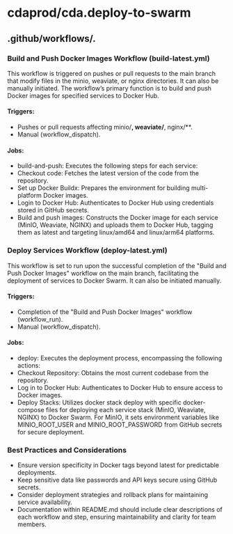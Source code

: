 # cdaprod/cda.deploy-to-swarm
## .github/workflows/.
### Build and Push Docker Images Workflow (build-latest.yml)

This workflow is triggered on pushes or pull requests to the main branch that modify files in the minio, weaviate, or nginx directories. It can also be manually initiated. The workflow’s primary function is to build and push Docker images for specified services to Docker Hub.

#### Triggers:
- Pushes or pull requests affecting minio/**, weaviate/**, nginx/**.
- Manual (workflow_dispatch).
#### Jobs:
- build-and-push: Executes the following steps for each service:
- Checkout code: Fetches the latest version of the code from the repository.
- Set up Docker Buildx: Prepares the environment for building multi-platform Docker images.
- Login to Docker Hub: Authenticates to Docker Hub using credentials stored in GitHub secrets.
- Build and push images: Constructs the Docker image for each service (MinIO, Weaviate, NGINX) and uploads them to Docker Hub, tagging them as latest and targeting linux/amd64 and linux/arm64 platforms.

### Deploy Services Workflow (deploy-latest.yml)

This workflow is set to run upon the successful completion of the "Build and Push Docker Images" workflow on the main branch, facilitating the deployment of services to Docker Swarm. It can also be initiated manually.

#### Triggers:
- Completion of the "Build and Push Docker Images" workflow (workflow_run).
- Manual (workflow_dispatch).
#### Jobs:
- deploy: Executes the deployment process, encompassing the following actions:
- Checkout Repository: Obtains the most current codebase from the repository.
- Log in to Docker Hub: Authenticates to Docker Hub to ensure access to Docker images.
- Deploy Stacks: Utilizes docker stack deploy with specific docker-compose files for deploying each service stack (MinIO, Weaviate, NGINX) to Docker Swarm. For MinIO, it sets environment variables like MINIO_ROOT_USER and MINIO_ROOT_PASSWORD from GitHub secrets for secure deployment.

### Best Practices and Considerations

- Ensure version specificity in Docker tags beyond latest for predictable deployments.
- Keep sensitive data like passwords and API keys secure using GitHub secrets.
- Consider deployment strategies and rollback plans for maintaining service availability.
- Documentation within README.md should include clear descriptions of each workflow and step, ensuring maintainability and clarity for team members.